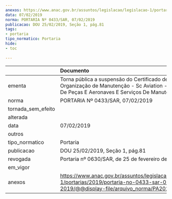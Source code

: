 ```yaml
---
anexos: https://www.anac.gov.br/assuntos/legislacao/legislacao-1/portarias/2019/portaria-no-0433-sar-07-02-2019/@@display-file/arquivo_norma/PA2019-0433.pdf
data: 07/02/2019
norma: PORTARIA Nº 0433/SAR, 07/02/2019
publicacao: DOU 25/02/2019, Seção 1, pág.81
tags:
- portaria
tipo_normatico: Portaria
hide: 
- toc 
 
---
```


|                    | Documento                                                                                                                                            |
|:-------------------|:-----------------------------------------------------------------------------------------------------------------------------------------------------|
| ementa             | Torna pública a suspensão do Certificado de Organização de Manutenção - Sc Aviation - Comercio De Peças E Aeronaves E Serviços De Manutenção Ltda.   |
| norma              | PORTARIA Nº 0433/SAR, 07/02/2019                                                                                                                     |
| tornada_sem_efeito |                                                                                                                                                      |
| alterada           |                                                                                                                                                      |
| data               | 07/02/2019                                                                                                                                           |
| outros             |                                                                                                                                                      |
| tipo_normatico     | Portaria                                                                                                                                             |
| publicacao         | DOU 25/02/2019, Seção 1, pág.81                                                                                                                      |
| revogada           | Portaria nº 0630/SAR, de 25 de fevereiro de 2019.                                                                                                    |
| em_vigor           |                                                                                                                                                      |
| anexos             | https://www.anac.gov.br/assuntos/legislacao/legislacao-1/portarias/2019/portaria-no-0433-sar-07-02-2019/@@display-file/arquivo_norma/PA2019-0433.pdf |